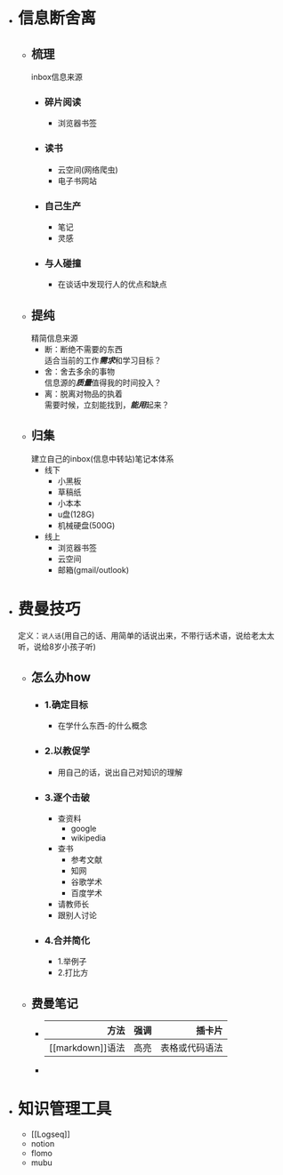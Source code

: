 - # 信息断舍离
	- ## 梳理  
	  inbox信息来源
		- ### 碎片阅读
			- 浏览器书签
		- ### 读书
			- 云空间(网络爬虫)
			- 电子书网站
		- ### 自己生产
			- 笔记
			- 灵感
		- ### 与人碰撞
			- 在谈话中发现行人的优点和缺点
	- ## 提纯  
	  精简信息来源
		- 断：断绝不需要的东西  
		  适合当前的工作***需求***和学习目标？
		- 舍：舍去多余的事物  
		  信息源的***质量***值得我的时间投入？
		- 离：脱离对物品的执着  
		  需要时候，立刻能找到，***能用***起来？
	- ## 归集  
	  建立自己的inbox(信息中转站)笔记本体系
		- 线下
			- 小黑板
			- 草稿纸
			- 小本本
			- u盘(128G)
			- 机械硬盘(500G)
		- 线上
			- 浏览器书签
			- 云空间
			- 邮箱(gmail/outlook)
- # 费曼技巧  
  定义：`说人话`(用自己的话、用简单的话说出来，不带行话术语，说给老太太听，说给8岁小孩子听)
	- ## 怎么办how
		- ### 1.确定目标
			- 在学什么东西-的什么概念
		- ### 2.以教促学
			- 用自己的话，说出自己对知识的理解
		- ### 3.逐个击破
			- 查资料
				- google
				- wikipedia
			- 查书
				- 参考文献
				- 知网
				- 谷歌学术
				- 百度学术
			- 请教师长
			- 跟别人讨论
		- ### 4.合并简化
			- 1.举例子
			- 2.打比方
	- ## 费曼笔记
		- |方法|强调|插卡片|  
		  |---:|---:|---:|  
		  |[[markdown]]语法|高亮|表格或代码语法|
		-
- # 知识管理工具
	- [[Logseq]]
	- notion
	- flomo
	- mubu